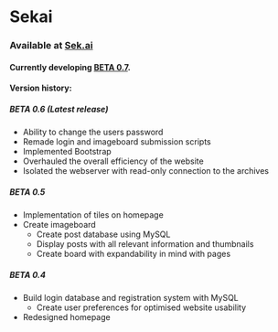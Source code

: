# Sekai
### Available at [Sek.ai](https://sek.ai/)
#### Currently developing **[BETA 0.7](https://github.com/Sek-ai/Sek.ai/tree/dev)**.

#### Version history:
##### BETA 0.6 (Latest release)
- Ability to change the users password
- Remade login and imageboard submission scripts
- Implemented Bootstrap
- Overhauled the overall efficiency of the website
- Isolated the webserver with read-only connection to the archives

##### BETA 0.5
- Implementation of tiles on homepage
- Create imageboard
  - Create post database using MySQL
  - Display posts with all relevant information and thumbnails
  - Create board with expandability in mind with pages

##### BETA 0.4
- Build login database and registration system with MySQL
  - Create user preferences for optimised website usability
- Redesigned homepage

